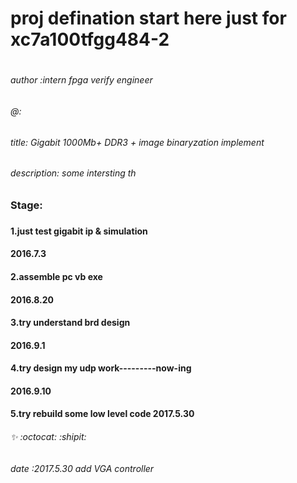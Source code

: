 
# proj defination start here just for xc7a100tfgg484-2<h1>
###### author :intern fpga verify engineer 

###### @: 
###### title: Gigabit 1000Mb+ DDR3 + image binaryzation implement 
###### description: some intersting th
### Stage:<h3>
#### 1.just test gigabit ip & simulation<h4> 2016.7.3
#### 2.assemble pc vb exe<h4> 2016.8.20
#### 3.try understand brd design<h4> 2016.9.1
#### 4.try design my udp work---------now-ing <h4> 2016.9.10
#### 5.try rebuild some low level code 2017.5.30
#### 



######  :sparkles: :octocat: :shipit:
###### date :2017.5.30 add VGA controller
#

